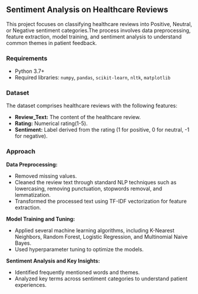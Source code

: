 ## Sentiment Analysis on Healthcare Reviews
This project focuses on classifying healthcare reviews into Positive, Neutral, or Negative sentiment categories.The process involves data preprocessing, feature extraction, model training, and sentiment analysis to understand common themes in patient feedback.
### Requirements
* Python 3.7+
* Required libraries: `numpy`, `pandas`, `scikit-learn`, `nltk`, `matplotlib`
### Dataset
The dataset comprises healthcare reviews with the following features:
* **Review_Text:** The content of the healthcare review.
* **Rating:** Numerical rating(1-5).
* **Sentiment:**  Label derived from the rating (1 for positive, 0 for neutral, -1 for negative).
### Approach
**Data Preprocessing:**
* Removed missing values.
* Cleaned the review text through standard NLP techniques such as lowercasing, removing punctuation, stopwords removal, and lemmatization.
* Transformed the processed text using TF-IDF vectorization for feature extraction.
  
**Model Training and Tuning:**
* Applied several machine learning algorithms, including K-Nearest Neighbors, Random Forest, Logistic Regression, and Multinomial Naive Bayes.
* Used hyperparameter tuning to optimize the models.

**Sentiment Analysis and Key Insights:**
* Identified frequently mentioned words and themes.
* Analyzed key terms across sentiment categories to understand patient experiences.

